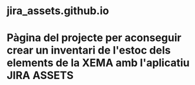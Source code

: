 # jira_assets.github.io
# Pàgina del projecte per aconseguir crear un inventari de l'estoc dels elements de la XEMA amb l'aplicatiu JIRA ASSETS
